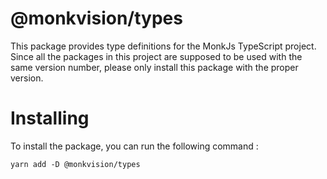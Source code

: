 # @monkvision/types
This package provides type definitions for the MonkJs TypeScript project. Since all the packages in this project are
supposed to be used with the same version number, please only install this package with the proper version.

# Installing
To install the package, you can run the following command :

```shell
yarn add -D @monkvision/types
```
